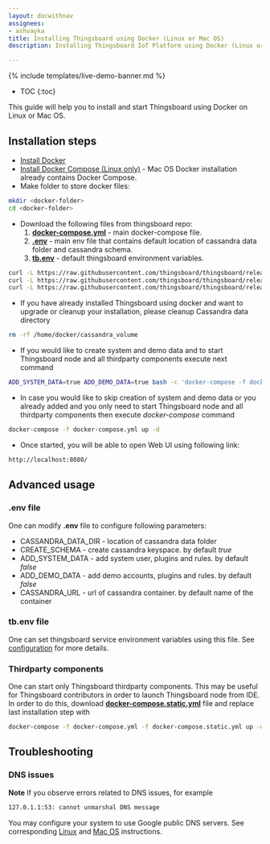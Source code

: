 ```yaml
---
layout: docwithnav
assignees:
- ashvayka
title: Installing Thingsboard using Docker (Linux or Mac OS)
description: Installing Thingsboard IoT Platform using Docker (Linux or Mac OS)

---
```


{% include templates/live-demo-banner.md %}

* TOC
{:toc}

This guide will help you to install and start Thingsboard using Docker on Linux or Mac OS.


## Installation steps

- [Install Docker](https://docs.docker.com/engine/installation/)
- [Install Docker Compose (Linux only)](https://docs.docker.com/compose/install/) - Mac OS Docker installation already contains Docker Compose. 
- Make folder to store docker files:

```bash
mkdir <docker-folder>
cd <docker-folder>
```

- Download the following files from thingsboard repo:
    1. **[docker-compose.yml](https://raw.githubusercontent.com/thingsboard/thingsboard/release-1.2.4/docker/docker-compose.yml)** - main docker-compose file.
    1. **[.env](https://raw.githubusercontent.com/thingsboard/thingsboard/release-1.2.4/docker/.env)** - main env file that contains default location of cassandra data folder and cassandra schema.
    1. **[tb.env](https://raw.githubusercontent.com/thingsboard/thingsboard/release-1.2.4/docker/tb.env)** - default thingsboard environment variables.
      
```bash
curl -L https://raw.githubusercontent.com/thingsboard/thingsboard/release-1.2.4/docker/docker-compose.yml > docker-compose.yml
curl -L https://raw.githubusercontent.com/thingsboard/thingsboard/release-1.2.4/docker/.env > .env
curl -L https://raw.githubusercontent.com/thingsboard/thingsboard/release-1.2.4/docker/tb.env > tb.env
```
   
- If you have already installed Thingsboard using docker and want to upgrade or cleanup your installation, please cleanup Cassandra data directory
      
```bash
rm -rf /home/docker/cassandra_volume
```

- If you would like to create system and demo data and to start Thingsboard node and all thirdparty components execute next command 
 
```bash
ADD_SYSTEM_DATA=true ADD_DEMO_DATA=true bash -c 'docker-compose -f docker-compose.yml up -d'
``` 

- In case you would like to skip creation of system and demo data or you already added and you only need to start Thingsboard node and all thirdparty components then execute *docker-compose* command 

```bash
docker-compose -f docker-compose.yml up -d
```
   
- Once started, you will be able to open Web UI using following link:
   
```bash
http://localhost:8080/
```

## Advanced usage

### .env file

One can modify **.env** file to configure following parameters:

 - CASSANDRA_DATA_DIR - location of cassandra data folder
 - CREATE_SCHEMA - create cassandra keyspace. by default *true*
 - ADD_SYSTEM_DATA - add system user, plugins and rules. by default *false*
 - ADD_DEMO_DATA - add demo accounts, plugins and rules. by default *false*
 - CASSANDRA_URL - url of cassandra container. by default name of the container
 
### tb.env file

One can set thingsboard service environment variables using this file. See [configuration](/docs/user-guide/install/config/#thingsboardyml) for more details.
 
### Thirdparty components
 
One can start only Thingsboard thirdparty components. This may be useful for Thingsboard contributors in order to launch Thingsboard node from IDE.
In order to do this, download **[docker-compose.static.yml](https://raw.githubusercontent.com/thingsboard/thingsboard/release-1.2.4/docker/docker-compose.static.yml)** file and replace last installation step with

```bash
docker-compose -f docker-compose.yml -f docker-compose.static.yml up -d cassandra tb-cassandra-schema
```

## Troubleshooting

### DNS issues

**Note** If you observe errors related to DNS issues, for example

```bash
127.0.1.1:53: cannot unmarshal DNS message
```

You may configure your system to use Google public DNS servers. 
See corresponding [Linux](https://developers.google.com/speed/public-dns/docs/using#linux) and [Mac OS](https://developers.google.com/speed/public-dns/docs/using#mac_os) instructions.

